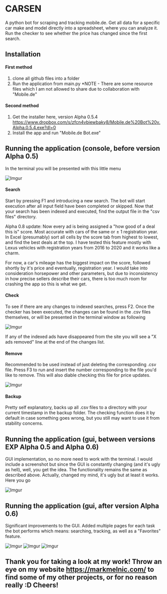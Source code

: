 # CARSEN
A python bot for scraping and tracking mobile.de. Get all data for a specific car make and model directly into a spreadsheet, where you can analyze it. Run the checker to see whether the price has changed since the first search.

## Installation
#### First method
1. clone all github files into a folder  
2. Run the application from main.py
*NOTE - There are some resource files which I am not allowed to share due to collaboration with "Mobile.de"

#### Second method
1. Get the installer here,
version Alpha 0.5.4 
https://www.dropbox.com/s/zfcn4vbiewbaky8/Mobile.de%20Bot%20v.Alpha.0.5.4.exe?dl=0
2. Install the app and run "Mobile.de Bot.exe" 

## Running the application (console, before version Alpha 0.5)
In the terminal you will be presented with this little menu

![Imgur](https://i.imgur.com/PzQZO8Rm.png)

#### Search
Start by pressing F1 and introducing a new search. The bot will start execution after all input field have been completed or skipped.
Now that your search has been indexed and executed, find the output file in the "csv files" directory.

Alpha 0.8 update: Now every ad is being assigned a "how good of a deal this is" score. Most accurate with cars of the same or ± 1 registration year. In Excel (presumably) sort all cells by the score tab from highest to lowest, and find the best deals at the top. I have tested this feature mostly with Lexus vehicles with registration years from 2016 to 2020 and it works like a charm.

For now, a car's mileage has the biggest impact on the score, followed shortly by it's price and eventually, registration year. I would take into consideration horsepower and other parameters, but due to inconsistency in how precise sellers describe their cars, there is too much room for crashing the app so this is what we get.

#### Check
To see if there are any changes to indexed searches, press F2. Once the checker has been executed, the changes can be found in the .csv files themselves, or will be presented in the terminal window as following

![Imgur](https://i.imgur.com/ieHLcp8m.png)

If any of the indexed ads have disappeared from the site you will see a "X ads removed" line at the end of the changes list.

#### Remove
Recommended to be used instead of just deleting the corresponding .csv file.
Press F3 to run and insert the number corresponding to the file you'd like to remove. This will also diable checking this file for price updates.

![Imgur](https://i.imgur.com/jEVXJqSm.png)

#### Backup
Pretty self explanatory, backs up all .csv files to a directory with your current timestamp in the backup folder. The checking function does it by default in case something goes wrong, but you still may want to use it from stability concerns.

## Running the application (gui, between versions EXP Alpha 0.5 and Alpha 0.6)
GUI implementation, so no more need to work with the terminal. I would include a screenshot but since the GUI is constantly changing (and it's ugly as hell), well, you get the idea. The functionality remains the same as described above. Actually, changed my mind, it's ugly but at least it works. Here you go

![Imgur](https://i.imgur.com/yOauWZI.png)

## Running the application (gui, after version Alpha 0.6)
Significant improvements to the GUI. Added multiple pages for each task the bot performs which means: searching, tracking, as well as a "Favorites" feature.

![Imgur](https://i.imgur.com/Ll8Juo3.png)
![Imgur](https://i.imgur.com/oqjOrtH.png)
![Imgur](https://i.imgur.com/E1Deyja.png)

## Thank you for taking a look at my work! Throw an eye on my website https://markmelnic.com/ to find some of my other projects, or for no reason really :D Cheers!
